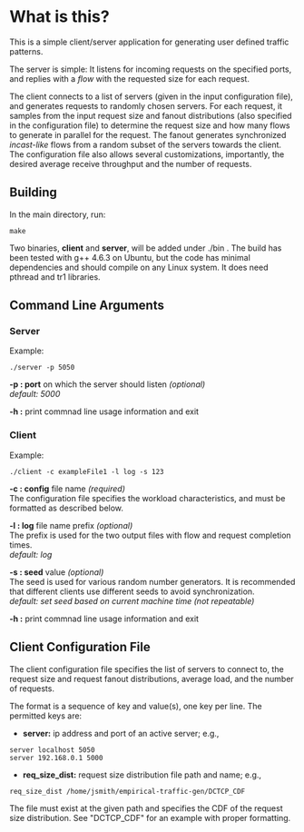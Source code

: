 # What is this?

This is a simple client/server application for generating user defined 
traffic patterns.

The server is simple: It listens for incoming requests on the specified 
ports, and replies with a *flow* with the requested size for each request.

The client connects to a list of servers (given in the input configuration 
file), and generates requests to randomly chosen servers. For each request, 
it samples from the input request size and fanout distributions (also specified 
in the configuration file) to determine the request size and how many flows 
to generate in parallel for the request. The fanout generates synchronized 
*incast-like* flows from a random subset of the servers towards the client.
The configuration file also allows several customizations, importantly, the 
desired average receive throughput and the number of requests.

## Building

In the main directory, run:

```
make 
```

Two binaries, **client** and **server**, will be added under ./bin . The build
has been tested with g++ 4.6.3 on Ubuntu, but the code has minimal dependencies 
and should compile on any Linux system. It does need pthread and tr1 libraries.

## Command Line Arguments

### Server
Example: 
```
./server -p 5050
```
   **-p : port** on which the server should listen *(optional)*<br>
          *default: 5000*

   **-h :** print commnad line usage information and exit

### Client
Example: 
```
./client -c exampleFile1 -l log -s 123
```
   **-c : config** file name *(required)*<br>
          The configuration file specifies the workload characteristics, and 
          must be formatted as described below.

   **-l : log** file name prefix *(optional)*<br>
          The prefix is used for the two output files with flow and request
          completion times.<br>
          *default: log*

   **-s : seed** value *(optional)*<br>
          The seed is used for various random number generators. It is 
          recommended that different clients use different seeds to avoid 
          synchronization.<br> 
          *default: set seed based on current machine time (not repeatable)*

   **-h :** print commnad line usage information and exit

## Client Configuration File

The client configuration file specifies the list of servers to connect to, 
the request size and request fanout distributions, average load, and the 
number of requests.

The format is a sequence of key and value(s), one key per line. The permitted
keys are:

* **server:** ip address and port of an active server; e.g., 
```
server localhost 5050
server 192.168.0.1 5000
```

* **req_size_dist:** request size distribution file path and name; e.g.,
```
req_size_dist /home/jsmith/empirical-traffic-gen/DCTCP_CDF
```
The file must exist at the given path and specifies the CDF of the request 
size distribution. See "DCTCP_CDF" for an example with proper formatting.


